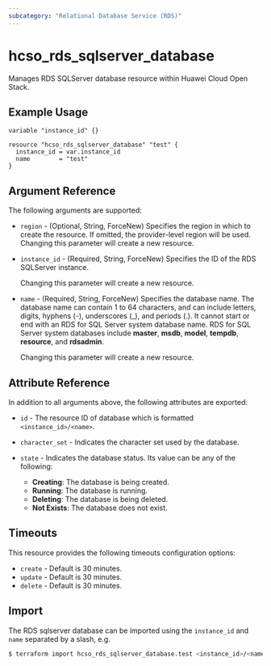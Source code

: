 ```yaml
---
subcategory: "Relational Database Service (RDS)"
---
```


# hcso_rds_sqlserver_database

Manages RDS SQLServer database resource within Huawei Cloud Open Stack.

## Example Usage

```hcl
variable "instance_id" {}

resource "hcso_rds_sqlserver_database" "test" {
  instance_id = var.instance_id
  name        = "test"
}
```

## Argument Reference

The following arguments are supported:

* `region` - (Optional, String, ForceNew) Specifies the region in which to create the resource.
  If omitted, the provider-level region will be used. Changing this parameter will create a new resource.

* `instance_id` - (Required, String, ForceNew) Specifies the ID of the RDS SQLServer instance.

  Changing this parameter will create a new resource.

* `name` - (Required, String, ForceNew) Specifies the database name. The database name can contain 1 to 64 characters,
  and can include letters, digits, hyphens (-), underscores (_), and periods (.). It cannot start or end with an RDS for
  SQL Server system database name. RDS for SQL Server system databases include **master**, **msdb**, **model**,
  **tempdb**, **resource**, and **rdsadmin**.

  Changing this parameter will create a new resource.

## Attribute Reference

In addition to all arguments above, the following attributes are exported:

* `id` - The resource ID of database which is formatted `<instance_id>/<name>`.

* `character_set` - Indicates the character set used by the database.

* `state` - Indicates the database status. Its value can be any of the following:
  + **Creating**: The database is being created.
  + **Running**: The database is running.
  + **Deleting**: The database is being deleted.
  + **Not Exists**: The database does not exist.

## Timeouts

This resource provides the following timeouts configuration options:

* `create` - Default is 30 minutes.
* `update` - Default is 30 minutes.
* `delete` - Default is 30 minutes.

## Import

The RDS sqlserver database can be imported using the `instance_id` and `name` separated by a slash, e.g.

```bash
$ terraform import hcso_rds_sqlserver_database.test <instance_id>/<name>
```
